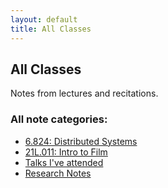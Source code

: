 ```yaml
---
layout: default
title: All Classes
---
```


## All Classes
  <p>
    Notes from lectures and recitations.
  </p>

### All note categories:
- [6.824: Distributed Systems]({{site.baseurl}}/pages/distributed-systems/)
- [21L.011: Intro to Film]({{site.baseurl}}/pages/21L011)
- [Talks I've attended]({{site.baseurl}}/pages/talks)
- [Research Notes]({{site.baseurl}}/pages/UROP)
